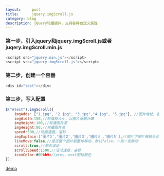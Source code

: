 ```yaml
---
layout:     post
title:      jquery.imgScroll.js
category: blog
description: jQuery轮播插件，支持各种自定义属性
---
```

### 第一步，引入jquery和jquery.imgScroll.js或者juqery.imgScroll.min.js
```javascript
<script src="jquery.min.js"></script>
<script src="jquery.imgScroll.js"></script>
```

### 第二步，创建一个容器
```javascript
<div id="test"></div>
```

### 第三步，写入配置
```javascript
$("#test").imgScroll({
    imgAdds: ["1.jpg", "2.jpg", "3.jpg","4.jpg", "5.jpg"], //图片地址，数组
    imgWidth:150,//轮播框大小，以图片张数计算
    imgHeight:100,//轮播图片宽
    imgHeight:80,//轮播图片高
    speed:500,//动画速度，毫秒
    imgExplain:['图片1','图片2','图片3','图片4','图片5'],//图片下图片解释介绍，和图片地址对应，可以不设置，数组
    lineMove:false,//是否整个图片框整体移动，默认false，一张一张移动
    scroll:true,//是否滚动
    scrollSpeed:1500,//滚动速度，毫秒
    iconColor:#00bb9c//prev、next图标颜色
});
```
[demo](http://wuzhoubo.github.io/dist/imageDemo/)
